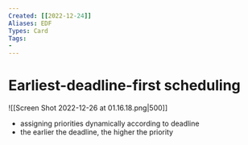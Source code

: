 ```yaml
---
Created: [[2022-12-24]]
Aliases: EDF
Types: Card
Tags: 
- 
---
```

# Earliest-deadline-first scheduling
![[Screen Shot 2022-12-26 at 01.16.18.png|500]]
- assigning priorities dynamically according to deadline
- the earlier the deadline, the higher the priority
